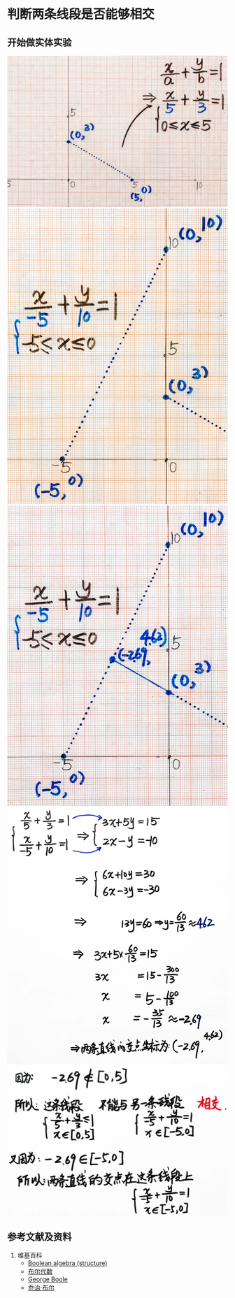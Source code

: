 # 判断两条线段是否能够相交

## 开始做实体实验

![](/images/布尔运算/判断两条线段是否能够相交/1a1.jpg)
![](/images/布尔运算/判断两条线段是否能够相交/1a2.jpg)
![](/images/布尔运算/判断两条线段是否能够相交/1a3.jpg)
![](/images/布尔运算/判断两条线段是否能够相交/1a4.jpg)
![](/images/布尔运算/判断两条线段是否能够相交/1a5.jpg)

## 参考文献及资料

1. 维基百科
	- [Boolean algebra (structure)](https://en.wikipedia.org/wiki/Boolean_algebra_(structure)) 
	- [布尔代数](https://zh.wikipedia.org/wiki/%E5%B8%83%E5%B0%94%E4%BB%A3%E6%95%B0) 
	- [George Boole](https://en.wikipedia.org/wiki/George_Boole) 
	- [乔治·布尔](https://zh.wikipedia.org/wiki/%E4%B9%94%E6%B2%BB%C2%B7%E5%B8%83%E5%B0%94) 

